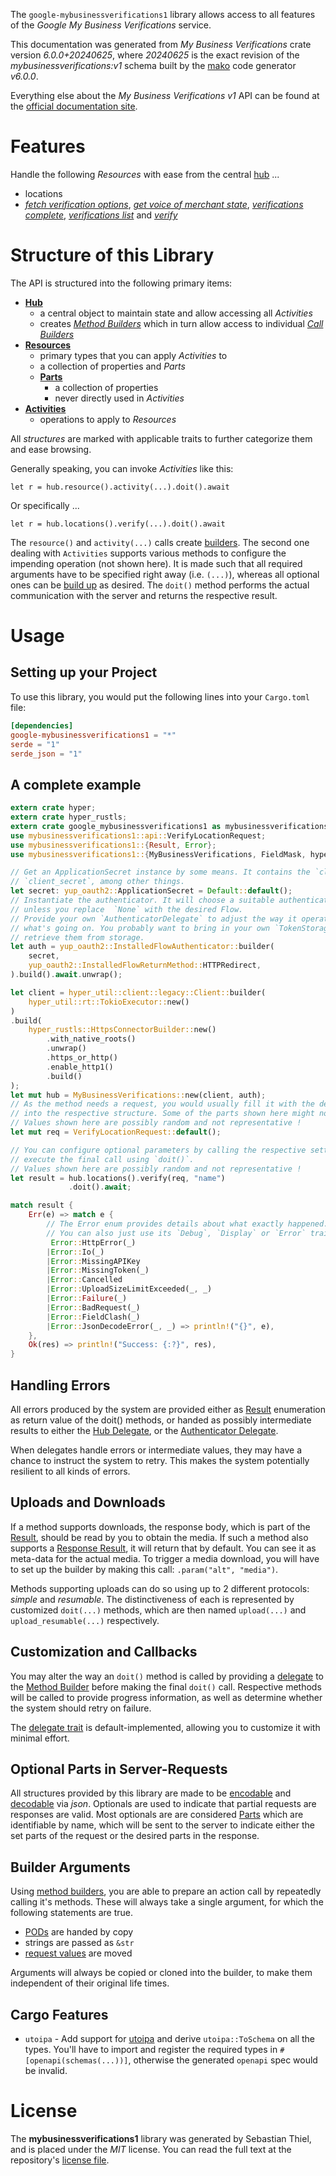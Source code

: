 <!---
DO NOT EDIT !
This file was generated automatically from 'src/generator/templates/api/README.md.mako'
DO NOT EDIT !
-->
The `google-mybusinessverifications1` library allows access to all features of the *Google My Business Verifications* service.

This documentation was generated from *My Business Verifications* crate version *6.0.0+20240625*, where *20240625* is the exact revision of the *mybusinessverifications:v1* schema built by the [mako](http://www.makotemplates.org/) code generator *v6.0.0*.

Everything else about the *My Business Verifications* *v1* API can be found at the
[official documentation site](https://developers.google.com/my-business/).
# Features

Handle the following *Resources* with ease from the central [hub](https://docs.rs/google-mybusinessverifications1/6.0.0+20240625/google_mybusinessverifications1/MyBusinessVerifications) ...

* locations
 * [*fetch verification options*](https://docs.rs/google-mybusinessverifications1/6.0.0+20240625/google_mybusinessverifications1/api::LocationFetchVerificationOptionCall), [*get voice of merchant state*](https://docs.rs/google-mybusinessverifications1/6.0.0+20240625/google_mybusinessverifications1/api::LocationGetVoiceOfMerchantStateCall), [*verifications complete*](https://docs.rs/google-mybusinessverifications1/6.0.0+20240625/google_mybusinessverifications1/api::LocationVerificationCompleteCall), [*verifications list*](https://docs.rs/google-mybusinessverifications1/6.0.0+20240625/google_mybusinessverifications1/api::LocationVerificationListCall) and [*verify*](https://docs.rs/google-mybusinessverifications1/6.0.0+20240625/google_mybusinessverifications1/api::LocationVerifyCall)




# Structure of this Library

The API is structured into the following primary items:

* **[Hub](https://docs.rs/google-mybusinessverifications1/6.0.0+20240625/google_mybusinessverifications1/MyBusinessVerifications)**
    * a central object to maintain state and allow accessing all *Activities*
    * creates [*Method Builders*](https://docs.rs/google-mybusinessverifications1/6.0.0+20240625/google_mybusinessverifications1/common::MethodsBuilder) which in turn
      allow access to individual [*Call Builders*](https://docs.rs/google-mybusinessverifications1/6.0.0+20240625/google_mybusinessverifications1/common::CallBuilder)
* **[Resources](https://docs.rs/google-mybusinessverifications1/6.0.0+20240625/google_mybusinessverifications1/common::Resource)**
    * primary types that you can apply *Activities* to
    * a collection of properties and *Parts*
    * **[Parts](https://docs.rs/google-mybusinessverifications1/6.0.0+20240625/google_mybusinessverifications1/common::Part)**
        * a collection of properties
        * never directly used in *Activities*
* **[Activities](https://docs.rs/google-mybusinessverifications1/6.0.0+20240625/google_mybusinessverifications1/common::CallBuilder)**
    * operations to apply to *Resources*

All *structures* are marked with applicable traits to further categorize them and ease browsing.

Generally speaking, you can invoke *Activities* like this:

```Rust,ignore
let r = hub.resource().activity(...).doit().await
```

Or specifically ...

```ignore
let r = hub.locations().verify(...).doit().await
```

The `resource()` and `activity(...)` calls create [builders][builder-pattern]. The second one dealing with `Activities`
supports various methods to configure the impending operation (not shown here). It is made such that all required arguments have to be
specified right away (i.e. `(...)`), whereas all optional ones can be [build up][builder-pattern] as desired.
The `doit()` method performs the actual communication with the server and returns the respective result.

# Usage

## Setting up your Project

To use this library, you would put the following lines into your `Cargo.toml` file:

```toml
[dependencies]
google-mybusinessverifications1 = "*"
serde = "1"
serde_json = "1"
```

## A complete example

```Rust
extern crate hyper;
extern crate hyper_rustls;
extern crate google_mybusinessverifications1 as mybusinessverifications1;
use mybusinessverifications1::api::VerifyLocationRequest;
use mybusinessverifications1::{Result, Error};
use mybusinessverifications1::{MyBusinessVerifications, FieldMask, hyper_rustls, hyper_util, yup_oauth2};

// Get an ApplicationSecret instance by some means. It contains the `client_id` and
// `client_secret`, among other things.
let secret: yup_oauth2::ApplicationSecret = Default::default();
// Instantiate the authenticator. It will choose a suitable authentication flow for you,
// unless you replace  `None` with the desired Flow.
// Provide your own `AuthenticatorDelegate` to adjust the way it operates and get feedback about
// what's going on. You probably want to bring in your own `TokenStorage` to persist tokens and
// retrieve them from storage.
let auth = yup_oauth2::InstalledFlowAuthenticator::builder(
    secret,
    yup_oauth2::InstalledFlowReturnMethod::HTTPRedirect,
).build().await.unwrap();

let client = hyper_util::client::legacy::Client::builder(
    hyper_util::rt::TokioExecutor::new()
)
.build(
    hyper_rustls::HttpsConnectorBuilder::new()
        .with_native_roots()
        .unwrap()
        .https_or_http()
        .enable_http1()
        .build()
);
let mut hub = MyBusinessVerifications::new(client, auth);
// As the method needs a request, you would usually fill it with the desired information
// into the respective structure. Some of the parts shown here might not be applicable !
// Values shown here are possibly random and not representative !
let mut req = VerifyLocationRequest::default();

// You can configure optional parameters by calling the respective setters at will, and
// execute the final call using `doit()`.
// Values shown here are possibly random and not representative !
let result = hub.locations().verify(req, "name")
             .doit().await;

match result {
    Err(e) => match e {
        // The Error enum provides details about what exactly happened.
        // You can also just use its `Debug`, `Display` or `Error` traits
         Error::HttpError(_)
        |Error::Io(_)
        |Error::MissingAPIKey
        |Error::MissingToken(_)
        |Error::Cancelled
        |Error::UploadSizeLimitExceeded(_, _)
        |Error::Failure(_)
        |Error::BadRequest(_)
        |Error::FieldClash(_)
        |Error::JsonDecodeError(_, _) => println!("{}", e),
    },
    Ok(res) => println!("Success: {:?}", res),
}

```
## Handling Errors

All errors produced by the system are provided either as [Result](https://docs.rs/google-mybusinessverifications1/6.0.0+20240625/google_mybusinessverifications1/common::Result) enumeration as return value of
the doit() methods, or handed as possibly intermediate results to either the
[Hub Delegate](https://docs.rs/google-mybusinessverifications1/6.0.0+20240625/google_mybusinessverifications1/common::Delegate), or the [Authenticator Delegate](https://docs.rs/yup-oauth2/*/yup_oauth2/trait.AuthenticatorDelegate.html).

When delegates handle errors or intermediate values, they may have a chance to instruct the system to retry. This
makes the system potentially resilient to all kinds of errors.

## Uploads and Downloads
If a method supports downloads, the response body, which is part of the [Result](https://docs.rs/google-mybusinessverifications1/6.0.0+20240625/google_mybusinessverifications1/common::Result), should be
read by you to obtain the media.
If such a method also supports a [Response Result](https://docs.rs/google-mybusinessverifications1/6.0.0+20240625/google_mybusinessverifications1/common::ResponseResult), it will return that by default.
You can see it as meta-data for the actual media. To trigger a media download, you will have to set up the builder by making
this call: `.param("alt", "media")`.

Methods supporting uploads can do so using up to 2 different protocols:
*simple* and *resumable*. The distinctiveness of each is represented by customized
`doit(...)` methods, which are then named `upload(...)` and `upload_resumable(...)` respectively.

## Customization and Callbacks

You may alter the way an `doit()` method is called by providing a [delegate](https://docs.rs/google-mybusinessverifications1/6.0.0+20240625/google_mybusinessverifications1/common::Delegate) to the
[Method Builder](https://docs.rs/google-mybusinessverifications1/6.0.0+20240625/google_mybusinessverifications1/common::CallBuilder) before making the final `doit()` call.
Respective methods will be called to provide progress information, as well as determine whether the system should
retry on failure.

The [delegate trait](https://docs.rs/google-mybusinessverifications1/6.0.0+20240625/google_mybusinessverifications1/common::Delegate) is default-implemented, allowing you to customize it with minimal effort.

## Optional Parts in Server-Requests

All structures provided by this library are made to be [encodable](https://docs.rs/google-mybusinessverifications1/6.0.0+20240625/google_mybusinessverifications1/common::RequestValue) and
[decodable](https://docs.rs/google-mybusinessverifications1/6.0.0+20240625/google_mybusinessverifications1/common::ResponseResult) via *json*. Optionals are used to indicate that partial requests are responses
are valid.
Most optionals are are considered [Parts](https://docs.rs/google-mybusinessverifications1/6.0.0+20240625/google_mybusinessverifications1/common::Part) which are identifiable by name, which will be sent to
the server to indicate either the set parts of the request or the desired parts in the response.

## Builder Arguments

Using [method builders](https://docs.rs/google-mybusinessverifications1/6.0.0+20240625/google_mybusinessverifications1/common::CallBuilder), you are able to prepare an action call by repeatedly calling it's methods.
These will always take a single argument, for which the following statements are true.

* [PODs][wiki-pod] are handed by copy
* strings are passed as `&str`
* [request values](https://docs.rs/google-mybusinessverifications1/6.0.0+20240625/google_mybusinessverifications1/common::RequestValue) are moved

Arguments will always be copied or cloned into the builder, to make them independent of their original life times.

[wiki-pod]: http://en.wikipedia.org/wiki/Plain_old_data_structure
[builder-pattern]: http://en.wikipedia.org/wiki/Builder_pattern
[google-go-api]: https://github.com/google/google-api-go-client

## Cargo Features

* `utoipa` - Add support for [utoipa](https://crates.io/crates/utoipa) and derive `utoipa::ToSchema` on all
the types. You'll have to import and register the required types in `#[openapi(schemas(...))]`, otherwise the
generated `openapi` spec would be invalid.


# License
The **mybusinessverifications1** library was generated by Sebastian Thiel, and is placed
under the *MIT* license.
You can read the full text at the repository's [license file][repo-license].

[repo-license]: https://github.com/Byron/google-apis-rsblob/main/LICENSE.md

